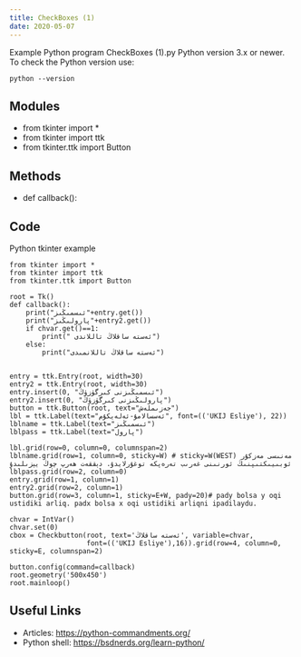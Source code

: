 ```yaml
---
title: CheckBoxes (1)
date: 2020-05-07
---
```

Example Python program CheckBoxes (1).py
Python version 3.x or newer.
To check the Python version use:

    python --version

## Modules

* from tkinter import *
* from tkinter import ttk
* from tkinter.ttk import Button

## Methods

* def callback():

## Code

Python tkinter example

    from tkinter import *
    from tkinter import ttk
    from tkinter.ttk import Button
    
    root = Tk()
    def callback():
        print("ئىسمىڭىز"+entry.get())
        print("پارولىڭىز"+entry2.get())
        if chvar.get()==1:
            print(" ئەستە ساقلاڭ تاللاندى")
        else:
            print("ئەستە ساقلاڭ تاللانمىدى")
    
    
    entry = ttk.Entry(root, width=30)
    entry2 = ttk.Entry(root, width=30)
    entry.insert(0, "ئىسمىڭىزنى كىرگۈزۈڭ")
    entry2.insert(0, "پارولىڭىزنى كىرگۈزۈڭ")
    button = ttk.Button(root, text="جەزىملەش")
    lbl = ttk.Label(text="ئەسسالامۇ-ئەلەيكۇم", font=(('UKIJ Esliye'), 22))
    lblname = ttk.Label(text="ئىسمىڭىز")
    lblpass = ttk.Label(text="پارول")
    
    lbl.grid(row=0, column=0, columnspan=2)
    lblname.grid(row=1, column=0, sticky=W) # sticky=W(WEST) مەنىسى مەزكۇر ئوبىيىكتىپنىڭ ئورنىنى غەرىب تەرەپكە توغۇرلايدۇ. دېققەت ھەرپ چوڭ يېزىلىدۇ
    lblpass.grid(row=2, column=0)
    entry.grid(row=1, column=1)
    entry2.grid(row=2, column=1)
    button.grid(row=3, column=1, sticky=E+W, pady=20)# pady bolsa y oqi ustidiki arliq. padx bolsa x oqi ustidiki arliqni ipadilaydu.
    
    chvar = IntVar()
    chvar.set(0)
    cbox = Checkbutton(root, text='ئەستە ساقلاڭ', variable=chvar,
                       font=(('UKIJ Esliye'),16)).grid(row=4, column=0, sticky=E, columnspan=2)
    
    button.config(command=callback)
    root.geometry('500x450')
    root.mainloop()

## Useful Links

- Articles: https://python-commandments.org/
- Python shell: https://bsdnerds.org/learn-python/
